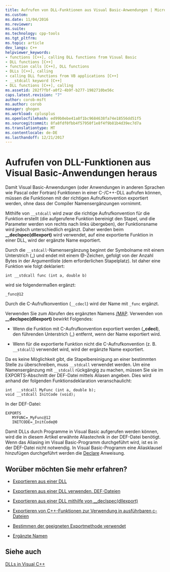 ```yaml
---
title: Aufrufen von DLL-Funktionen aus Visual Basic-Anwendungen | Microsoft Docs
ms.custom: 
ms.date: 11/04/2016
ms.reviewer: 
ms.suite: 
ms.technology: cpp-tools
ms.tgt_pltfrm: 
ms.topic: article
dev_langs: C++
helpviewer_keywords:
- functions [C++], calling DLL functions from Visual Basic
- DLL functions [C++]
- function calls [C++], DLL functions
- DLLs [C++], calling
- calling DLL functions from VB applications [C++]
- __stdcall keyword [C++]
- DLL functions [C++], calling
ms.assetid: 282f7fbf-a0f2-4b9f-b277-1982710be56c
caps.latest.revision: "7"
author: corob-msft
ms.author: corob
manager: ghogen
ms.workload: cplusplus
ms.openlocfilehash: ed99b0ebe41a8f1bc9684638fa74e18556dd51f5
ms.sourcegitcommit: 8fa8fdf0fbb4f57950f1e8f4f9b81b4d39ec7d7a
ms.translationtype: MT
ms.contentlocale: de-DE
ms.lasthandoff: 12/21/2017
---
```

# <a name="calling-dll-functions-from-visual-basic-applications"></a>Aufrufen von DLL-Funktionen aus Visual Basic-Anwendungen heraus
Damit Visual Basic-Anwendungen (oder Anwendungen in anderen Sprachen wie Pascal oder Fortran) Funktionen in einer C-/C++-DLL aufrufen können, müssen die Funktionen mit der richtigen Aufrufkonvention exportiert werden, ohne dass der Compiler Namensergänzungen vornimmt.  
  
 Mithilfe von `__stdcall` wird zwar die richtige Aufrufkonvention für die Funktion erstellt (die aufgerufene Funktion bereinigt den Stapel, und die Parameter werden von rechts nach links übergeben), der Funktionsname wird jedoch unterschiedlich ergänzt. Daher werden beim **__declspec(dllexport)** wird verwendet, auf eine exportierte Funktion in einer DLL, wird der ergänzte Name exportiert.  
  
 Durch die `__stdcall`-Namensergänzung beginnt der Symbolname mit einem Unterstrich (_) und endet mit einem @-Zeichen, gefolgt von der Anzahl Bytes in der Argumentliste (dem erforderlichen Stapelplatz). Ist daher eine Funktion wie folgt deklariert:  
  
```  
int __stdcall func (int a, double b)  
```  
  
 wird sie folgendermaßen ergänzt:  
  
```  
_func@12  
```  
  
 Durch die C-Aufrufkonvention (`__cdecl`) wird der Name mit `_func` ergänzt.  
  
 Verwenden Sie zum Abrufen des ergänzten Namens [/MAP](../build/reference/map-generate-mapfile.md). Verwenden von **__declspec(dllexport)** bewirkt Folgendes:  
  
-   Wenn die Funktion mit C-Aufrufkonvention exportiert werden (**_cdecl**), den führenden Unterstrich (_) entfernt, wenn der Name exportiert wird.  
  
-   Wenn für die exportierte Funktion nicht die C-Aufrufkonvention (z. B. `__stdcall`) verwendet wird, wird der ergänzte Name exportiert.  
  
 Da es keine Möglichkeit gibt, die Stapelbereinigung an einer bestimmten Stelle zu überschreiben, muss `__stdcall` verwendet werden. Um eine Namensergänzung mit `__stdcall` rückgängig zu machen, müssen Sie sie im EXPORTS-Abschnitt der DEF-Datei mittels Aliasen angeben. Dies wird anhand der folgenden Funktionsdeklaration veranschaulicht:  
  
```  
int  __stdcall MyFunc (int a, double b);  
void __stdcall InitCode (void);  
```  
  
 In der DEF-Datei:  
  
```  
EXPORTS  
   MYFUNC=_MyFunc@12  
   INITCODE=_InitCode@0  
```  
  
 Damit DLLs durch Programme in Visual Basic aufgerufen werden können, wird die in diesem Artikel erwähnte Aliastechnik in der DEF-Datei benötigt. Wenn das Aliasing im Visual Basic-Programm durchgeführt wird, ist es in der DEF-Datei nicht notwendig. In Visual Basic-Programm eine Aliasklausel hinzufügen durchgeführt werden die [Declare](/dotnet/visual-basic/language-reference/statements/declare-statement) Anweisung.  
  
## <a name="what-do-you-want-to-know-more-about"></a>Worüber möchten Sie mehr erfahren?  
  
-   [Exportieren aus einer DLL](../build/exporting-from-a-dll.md)  
  
-   [Exportieren aus einer DLL verwenden. DEF-Dateien](../build/exporting-from-a-dll-using-def-files.md)  
  
-   [Exportieren aus einer DLL mithilfe von __declspec(dllexport)](../build/exporting-from-a-dll-using-declspec-dllexport.md)  
  
-   [Exportieren von C++-Funktionen zur Verwendung in ausführbaren c-Dateien](../build/exporting-cpp-functions-for-use-in-c-language-executables.md)  
  
-   [Bestimmen der geeigneten Exportmethode verwendet](../build/determining-which-exporting-method-to-use.md)  
  
-   [Ergänzte Namen](../build/reference/decorated-names.md)  
  
## <a name="see-also"></a>Siehe auch  
 [DLLs in Visual C++](../build/dlls-in-visual-cpp.md)
